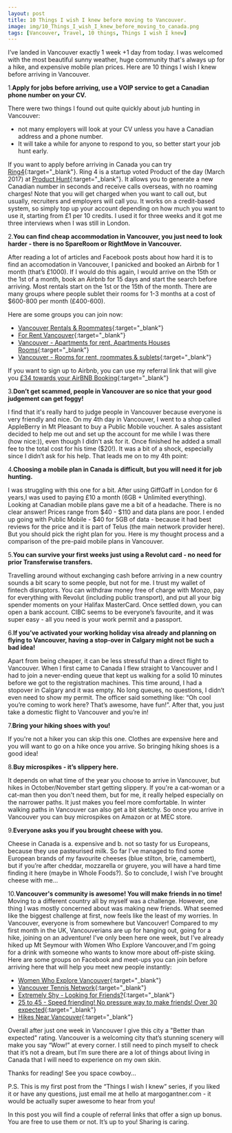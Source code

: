 ```yaml
---
layout: post
title: 10 Things I wish I knew before moving to Vancouver.
image: img/10_Things_I_wish_I_knew_before_moving_to_canada.png
tags: [Vancouver, Travel, 10 things, Things I wish I knew]
---
```

I’ve landed in Vancouver exactly 1 week +1 day from today. I was welcomed with the most beautiful sunny weather, huge community that's always up for a hike, and expensive mobile plan prices. Here are 10 things I wish I knew before arriving in Vancouver.

1.**Apply for jobs before arriving, use a VOIP service to get a Canadian phone number on your CV.**

There were two things I found out quite quickly about jub hunting in Vancouver: 
- not many employers will look at your CV unless you have a Canadian address and a phone number. 
- It will take a while for anyone to respond to you, so better start your job hunt early. 

If you want to apply before arriving in Canada you can try [Ring4](https://www.ring4.com){:target="_blank"}. Ring 4 is a startup voted Product of the day (March 2017) at [Product Hunt](https://www.producthunt.com/posts/ring4){:target="_blank"}. It allows you to generate a new Canadian number in seconds and receive calls overseas, with no roaming charges! Note that you will get charged when you want to call out, but usually, recruiters and employers will call you. It works on a credit-based system, so simply top up your account depending on how much you want to use it, starting from £1 per 10 credits. I used it for three weeks and it got me three interviews when I was still in London.

2.**You can find cheap accommodation in Vancouver, you just need to look harder - there is no SpareRoom or RightMove in Vancouver.**

After reading a lot of articles and Facebook posts about how hard it is to find an accomodation in Vancouver, I panicked and booked an Airbnb for 1 month (that’s £1000). If I would do this again, I would arrive on the 15th or the 1st of a month, book an Airbnb for 15 days and start the search before arriving. Most rentals start on the 1st or the 15th of the month. There are many groups where people sublet their rooms for 1-3 months at a cost of $600-800 per month (£400-600). 


Here are some groups you can join now:
- [Vancouver Rentals & Roommates](https://www.facebook.com/groups/208133753011634/?fref=nf){:target="_blank"}
- [For Rent Vancouver](https://www.facebook.com/groups/203832913156085/){:target="_blank"}
- [Vancouver - Apartments for rent, Apartments Houses Rooms](https://www.facebook.com/groups/I7984/){:target="_blank"}
- [Vancouver - Rooms for rent, roommates & sublets](https://www.facebook.com/groups/rooms.for.rent.vancouver.roomi/){:target="_blank"}


If you want to sign up to Airbnb, you can use my referral link that will give you [£34 towards your AirBNB Booking](https://www.airbnb.co.uk/c/ggantner?currency=GBP){:target="_blank"}

3.**Don’t get scammed, people in Vancouver are so nice that your good judgement can get foggy!**

I find that it's really hard to judge people in Vancouver because everyone is very friendly and nice. On my 4th day in Vancouver, I went to a shop called AppleBerry in Mt Pleasant to buy a Public Mobile voucher. A sales assistant decided to help me out and set up the account for me while I was there (how nice:)), even though I didn't ask for it. Once finished he added a small fee to the total cost for his time ($20!). It was a bit of a shock, especially since I didn’t ask for his help. 
That leads me on to my 4th point:

4.**Choosing a mobile plan in Canada is difficult, but you will need it for job hunting.**

I was struggling with this one for a bit. After using GiffGaff in London for 6 years,I was used to paying £10 a month (6GB + Unlimited everything). Looking at Canadian mobile plans gave me a bit of a headache. There is no clear answer! Prices range from $40 - $110 and data plans are poor. I ended up going with Public Mobile - $40 for 5GB of data - because it had best reviews for the price and it is part of Telus (the main network provider here). But you should pick the right plan for you. Here is my thought process and a comparison of the pre-paid mobile plans in Vancouver.

5.**You can survive your first weeks just using a Revolut card - no need for prior Transferwise transfers.**

Travelling around without exchanging cash before arriving in a new country sounds a bit scary to some people, but not for me. I trust my wallet of fintech disruptors. You can withdraw money free of charge with Monzo, pay for everything with Revolut (including public transport), and put all your big spender moments on your Halifax MasterCard. Once settled down, you can open a bank account. CIBC seems to be everyone’s favourite, and it was super easy - all you need is your work permit and a passport.

6.**If you’ve activated your working holiday visa already and planning on flying to Vancouver, having a stop-over in Calgary might not be such a bad idea!**

Apart from being cheaper, it can be less stressful than a direct flight to Vancouver. When I first came to Canada I flew straight to Vancouver and I had to join a never-ending queue that kept us walking for a solid 10 minutes before we got to the registration machines. This time around, I had a stopover in Calgary and it was empty. No long queues, no questions, I didn’t even need to show my permit. The officer said something like: “Oh cool you’re coming to work here? That’s awesome, have fun!”. After that, you just take a domestic flight to Vancouver and you’re in!

7.**Bring your hiking shoes with you!**

If you're not a hiker you can skip this one. 
Clothes are expensive here and you will want to go on a hike once you arrive. So bringing hiking shoes is a good idea!

8.**Buy microspikes - it’s slippery here.**

It depends on what time of the year you choose to arrive in Vancouver, but hikes in October/November start getting slippery. If you're a cat-woman or a cat-man then you don't need them, but for me, it really helped especially on the narrower paths. It just makes you feel more comfortable. In winter walking paths in Vancouver can also get a bit sketchy. So once you arrive in Vancouver you can buy microspikes on Amazon or at MEC store.

9.**Everyone asks you if you brought cheese with you.**

Cheese in Canada is a. expensive and b. not so tasty for us Europeans, because they use pasteurised milk. So far I’ve managed to find some European brands of my favourite cheeses (blue stilton, brie, camembert), but if you’re after cheddar, mozzarella or gruyere, you will have a hard time finding it here (maybe in Whole Foods?). So to conclude, I wish I've brought cheese with me...

10.**Vancouver's community is awesome! You will make friends in no time!**
Moving to a different country all by myself was a challenge. However, one thing I was mostly concerned about was making new friends. What seemed like the biggest challenge at first, now feels like the least of my worries. In Vancouver, everyone is from somewhere but Vancouver! Compared to my first month in the UK, Vancouverians are up for hanging out, going for a hike, joining on an adventure! I’ve only been here one week, but I’ve already hiked up Mt Seymour with Women Who Explore Vancouver,and I'm going for a drink with someone who wants to know more about off-piste skiing. Here are some groups on Facebook and meet-ups you can join before arriving here that will help you meet new people instantly:  


- [Women Who Explore Vancouver](https://www.facebook.com/groups/wwevancouver/){:target="_blank"}
- [Vancouver Tennis Network](https://www.facebook.com/groups/113322218730725/){:target="_blank"}
- [Extremely Shy - Looking for Friends?](https://www.meetup.com/Extremely-Shy-Looking-for-friends/){:target="_blank"}
- [25 to 45 - Speed friending! No pressure way to make friends! Over 30 expected](https://www.meetup.com/funandunusualeventsinlondon/events/266045175/){:target="_blank"}
- [Hikes Near Vancouver](https://www.facebook.com/hikesnearvancouver/){:target="_blank"}


Overall after just one week in Vancouver I give this city a "Better than expected" rating. Vancouver is a welcoming city that’s stunning scenery will make you say “Wow!” at every corner. I still need to pinch myself to check that it’s not a dream, but I’m sure there are a lot of things about living in Canada that I will need to experience on my own skin. 


Thanks for reading! See you space cowboy...


P.S. This is my first post from the “Things I wish I knew” series, if you liked it or have any questions, just email me at hello at margogantner.com - it would be actually super awesome to hear from you!


In this post you will find a couple of referral links that offer a sign up bonus. You are free to use them or not. It’s up to you! Sharing is caring. 






